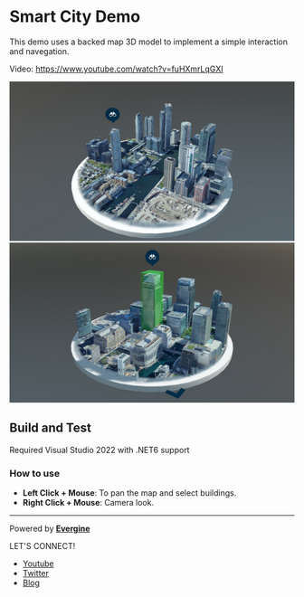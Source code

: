 # Smart City Demo
This demo uses a backed map 3D model to implement a simple interaction and navegation.

Video: https://www.youtube.com/watch?v=fuHXmrLqGXI

![alt Screenshot](https://github.com/EvergineTeam/SmartCityDemo/blob/master/Screenshots/screenshot01.jpg)
![alt Screenshot](https://github.com/EvergineTeam/SmartCityDemo/blob/master/Screenshots/screenshot02.jpg)

## Build and Test
Required Visual Studio 2022 with .NET6 support

### How to use
 * **Left Click + Mouse**: To pan the map and select buildings.
 * **Right Click + Mouse**: Camera look.

----
Powered by **[Evergine](http://www.Evergine.com)**

LET'S CONNECT!

- [Youtube](https://www.youtube.com/subscription_center?add_user=WaveEngineChannel)
- [Twitter](https://twitter.com/WaveEngineTeam)
- [Blog](http://geeks.ms/waveengineteam/)
